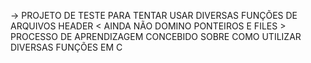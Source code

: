 -> PROJETO DE TESTE PARA TENTAR USAR DIVERSAS FUNÇÕES DE ARQUIVOS HEADER < AINDA NÃO DOMINO PONTEIROS E FILES >
   PROCESSO DE APRENDIZAGEM CONCEBIDO SOBRE COMO UTILIZAR DIVERSAS FUNÇÕES EM C 
